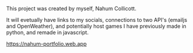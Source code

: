 This project was created by myself, Nahum Collicott.

It will evetually have links to my socials, connections to two API's (emailjs and OpenWeather), and potentially host games I have previously made in python, and remade in javascript.

https://nahum-portfolio.web.app 


